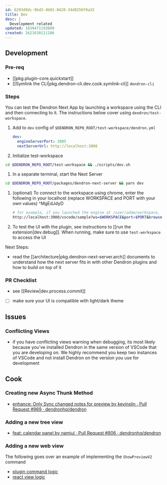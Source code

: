 ```yaml
---
id: 6293d9dc-9bd3-4b01-8428-34d8256f0a32
title: Dev
desc: |
  Development related
updated: 1639471193809
created: 1621630111186
---
```


## Development

### Pre-req
- [[pkg.plugin-core.quickstart]]
- [[Symlink the CLI|pkg.dendron-cli.dev.cook.symlink-cli]] `dendron-cli`

### Steps

You can test the Dendron Next App by launching a workspace using the CLI and then connecting to it. The instructions below cover using `dendron/test-workspace`.

1. Add to `dev` config of `$DENDRON_REPO_ROOT/test-workspace/dendron.yml` 
   ```yml
   dev:
     engineServerPort: 3005
     nextServerUrl: http://localhost:3000
   ```
1. Initialize test-workspace
  ```sh
  cd $DENDRON_REPO_ROOT/test-workspace && ./scripts/dev.sh
  ```
1. In a separate terminal, start the Next Server
  ```sh
  cd $DENDRON_REPO_ROOT/packages/dendron-next-server && yarn dev
  ```
1. (optional) To connect to the workspace using chrome, enter the following in your localhost (replace WORKSPACE and PORT with your own values) ^MgEdJdyD
   ```sh
   # for example, if you launched the engine at /user/adam/workspace, WORKSPACE should equal /user/adam/workspace
   http://localhost:3000/vscode/sample?ws=$WORKSPACE&port=$PORT&browser=1
   ```
1. To test the UI with the plugin, see instructions to [[run the extension|dev.debug]]. When running, make sure to use `test-workspace` to access the UI

Next Steps:
- read the [[architecture|pkg.dendron-next-server.arch]] documents to understand how the next server fits in with other Dendron plugins and how to build on top of it

### PR Checklist
- see [[Review|dev.process.commit]]
- [ ] make sure your UI is compatible with light/dark theme 


## Issues

### Conflicting Views
- if you have conflicting views warning when debugging, its most likely because you've installed Dendron in the same version of VSCode that you are developing on. We highly recommend you keep two instances of VSCode and not install Dendron on the version you use for development


## Cook

### Creating new Async Thunk Method
- [enhance: Only Sync changed notes for preview by kevinslin · Pull Request #969 · dendronhq/dendron](https://github.com/dendronhq/dendron/pull/969)

### Adding a new tree view
- [feat: calendar panel by namjul · Pull Request #806 · dendronhq/dendron](https://github.com/dendronhq/dendron/pull/806#discussion_r649103042)


### Adding a new web view

The following goes over an example of implementing the `ShowPreviewV2` command
- [plugin command logic](https://github.com/dendronhq/dendron/blob/master/packages/plugin-core/src/commands/ShowPreviewV2.ts)
- [react view logic](https://github.com/dendronhq/dendron/blob/master/packages/dendron-next-server/pages/vscode/note-preview.tsx)
